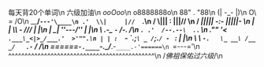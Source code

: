 每天背20个单词\n
六级加油\n
                           _ooOoo_\n
                          o8888888o\n
                          88" . "88\n
                          (| -_- |)\n
                          O\  =  /O\n
                       ____/`---'\____\n
                     .'  \\|     |//  `.\n
                    /  \\|||  :  |||//  \\n
                   /  _||||| -:- |||||-  \\n
                   |   | \\\  -  /// |   |\n
                   | \_|  ''\---/''  |   |\n
                   \  .-\__  `-`  ___/-. /\n
                 ___`. .'  /--.--\  `. . __\n
              ."" '<  `.___\_<|>_/___.'  >'"".\n
             | | :  `- \`.;`\ _ /`;.`/ - ` : | |\n
             \  \ `-.   \_ __\ /__ _/   .-` /  /\n
        ======`-.____`-.___\_____/___.-`____.-'======\n
                           `=---='\n
        ^^^^^^^^^^^^^^^^^^^^^^^^^^^^^^^^^^^^^^^^^^^^^\n
		     /*佛祖保佑过六级*/\n
